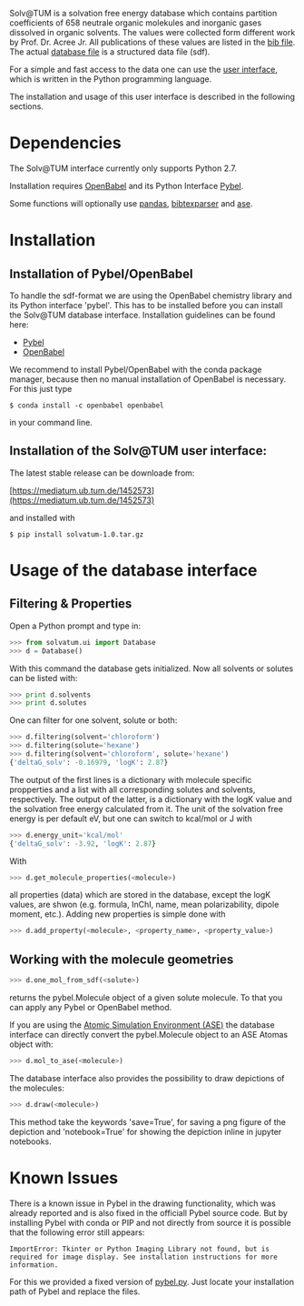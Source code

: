 Solv@TUM is a solvation free energy database which contains partition coefficients
of 658 neutrale organic molekules and inorganic gases dissolved in organic solvents.
The values were collected form different work by Prof. Dr. Acree Jr.
All publications of these values are listed in the [bib file](solvatum/data/solvatum_references.bib).
The actual [database file](solvatum/data/solvatum.sdf) is a structured data file (sdf).

For a simple and fast access to the data one can use the
[user interface](solvatum/ui.py), which is written in the Python programming language.

The installation and usage of this user interface is described in the following sections.

# Dependencies

The Solv@TUM interface currently only supports Python 2.7.

Installation requires [OpenBabel](http://openbabel.org/wiki/Main_Page) and its Python Interface [Pybel](https://openbabel.org/docs/dev/UseTheLibrary/Python_Pybel.html).

Some functions will optionally use [pandas](https://pandas.pydata.org/), [bibtexparser](https://bibtexparser.readthedocs.io/) and [ase](https://wiki.fysik.dtu.dk/ase/).

# Installation

## Installation of Pybel/OpenBabel

To handle the sdf-format we are using the OpenBabel chemistry library and its Python interface 'pybel'.
This has to be installed before you can install the Solv@TUM database interface.
Installation guidelines can be found here: 

* [Pybel](https://openbabel.org/docs/dev/UseTheLibrary/Python_Pybel.html)
* [OpenBabel](http://openbabel.org/wiki/Main_Page) 

We recommend to install Pybel/OpenBabel with the conda package manager,
because then no manual installation of OpenBabel is necessary.
For this just type 
    
    $ conda install -c openbabel openbabel

in your command line.

## Installation of the Solv@TUM user interface:

The latest stable release can be downloade from:

[https://mediatum.ub.tum.de/1452573](https://mediatum.ub.tum.de/1452573)

and installed with
    
    $ pip install solvatum-1.0.tar.gz

# Usage of the database interface

## Filtering & Properties

Open a Python prompt and type in:

```python
>>> from solvatum.ui import Database
>>> d = Database()
```

With this command the database gets initialized.
Now all solvents or solutes can be listed with:

```python
>>> print d.solvents
>>> print d.solutes
```

One can filter for one solvent, solute or both:

```python
>>> d.filtering(solvent='chloroform')
>>> d.filtering(solute='hexane')
>>> d.filtering(solvent='chloroform', solute='hexane')
{'deltaG_solv': -0.16979, 'logK': 2.87}

```
The output of the first lines is a dictionary with molecule specific propperties
and a list with all corresponding solutes and solvents, respectively.
The output of the latter, is a dictionary with the logK value 
and the solvation free energy calculated from it.
The unit of the solvation free energy is per default eV,
but one can switch to kcal/mol or J with

```python
>>> d.energy_unit='kcal/mol'
{'deltaG_solv': -3.92, 'logK': 2.87}
```

With
```python
>>> d.get_molecule_properties(<molecule>)
```
all properties (data) which are stored in the database, except the logK values,  are shwon
(e.g. formula, InChI, name, mean polarizability, dipole moment, etc.).
Adding new properties is simple done with

```python
>>> d.add_property(<molecule>, <property_name>, <property_value>)
```    
## Working with the molecule geometries

```python
>>> d.one_mol_from_sdf(<solute>)
```
returns the pybel.Molecule object of a given solute molecule. To that you can apply any Pybel or OpenBabel method.

If you are using the [Atomic Simulation Environment (ASE)](https://wiki.fysik.dtu.dk/ase/) the database interface can directly convert the pybel.Molecule object to an ASE Atomas object with:
```python
>>> d.mol_to_ase(<molecule>)
```

The database interface also provides the possibility to draw depictions of the molecules:

```python
>>> d.draw(<molecule>)
```

This method take the keywords 'save=True', for saving a png figure of the depiction and
'notebook=True' for showing the depiction inline in jupyter notebooks.

# Known Issues
There is a known issue in Pybel in the drawing functionality, which was already reported and is also fixed in the officiall Pybel source code.
But by installing Pybel with conda or PIP and not directly from source it is possible that the following error still appears:

```
ImportError: Tkinter or Python Imaging Library not found, but is required for image display. See installation instructions for more information.
```

For this we provided a fixed version of [pybel.py](fixed_pybel). Just locate your installation path of Pybel and replace the files.

